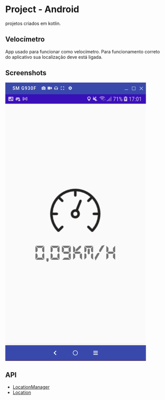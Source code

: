 
# Project - Android
projetos criados em kotlin.

## Velocímetro
App usado para funcionar como velocímetro. Para funcionamento correto do aplicativo sua localização deve
está ligada.

## Screenshots
![Login](screenshots/page-init.png "Add Students")

## API
- [LocationManager](https://developer.android.com/reference/android/location/LocationManager)
- [Location](https://developer.android.com/training/location/retrieve-current)
